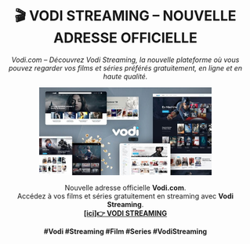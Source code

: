 <h1 align="center">🎬 VODI STREAMING – NOUVELLE ADRESSE OFFICIELLE</h1>

<p align="center">
  <em>Vodi.com – Découvrez Vodi Streaming, la nouvelle plateforme où vous pouvez regarder vos films et séries préférés gratuitement, en ligne et en haute qualité.</em>
</p>

<p align="center">
  <a href="https://jtrouve.com/vodi" target="_blank">
    <img src="./vodi.jpg" alt="Vodi Streaming – site officiel de Vodi.com" style="width:70%; max-width:400px; height:auto;">
  </a>
</p>

<p align="center">
  Nouvelle adresse officielle <strong>Vodi.com</strong>.<br>
  Accédez à vos films et séries gratuitement en streaming avec <strong>Vodi Streaming</strong>.<br>
  <a href="https://jtrouve.com/vodi" target="_blank"><strong>[ici]👉 VODI STREAMING</strong></a>
</p>

<p align="center">
  <strong>#Vodi #Streaming #Film #Series #VodiStreaming</strong>
</p>

<!-- vodi, vodi.com, vodi streaming, vodi films, vodi séries, vodi series, vodi tv, vodi site, vodi officiel -->

